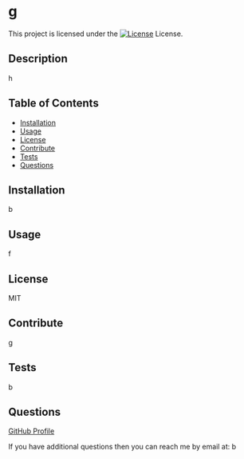 
  # g

  This project is licensed under the [![License](https://img.shields.io/badge/License-MIT-yellow.svg)](https://opensource.org/licenses/MIT) License.
  ## Description
  h

  ## Table of Contents
  - [Installation](#installation)
  - [Usage](#usage)
  - [License](#license)
  - [Contribute](#contribute)
  - [Tests](#tests)
  - [Questions](#questions)

  ## Installation
  b

  ## Usage
  f
  
  ## License
  MIT
  
  ## Contribute
  g
  
  ## Tests
  b

  ## Questions
  [GitHub Profile](https://github.com/f)
  
  If you have additional questions then you can reach me by email at: b
